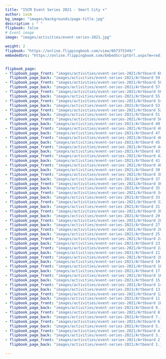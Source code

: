 ```yaml
---
title: "ISCM Event Series 2021 - Smart City +"
author: iscm
bg_image: "images/backgrounds/page-title.jpg"
description : " "
flipbook: false
# Event image
image: "images/activities/event-series-2021.jpg"

weight: 2
flipbook: "https://online.flippingbook.com/view/667375349/"
embededSrc: "https://online.flippingbook.com/EmbedScriptUrl.aspx?m=redir&hid=667375349"


flipbook_page:
- flipbook_page_front: "images/activities/event-series-2021/Artboard 60.jpg"
  flipbook_page_back: "images/activities/event-series-2021/Artboard 59.jpg"
- flipbook_page_front: "images/activities/event-series-2021/Artboard 58.jpg"
  flipbook_page_back: "images/activities/event-series-2021/Artboard 57.jpg"
- flipbook_page_front: "images/activities/event-series-2021/Artboard 56.jpg"
  flipbook_page_back: "images/activities/event-series-2021/Artboard 55.jpg"
- flipbook_page_front: "images/activities/event-series-2021/Artboard 54.jpg"
  flipbook_page_back: "images/activities/event-series-2021/Artboard 53.jpg"
- flipbook_page_front: "images/activities/event-series-2021/Artboard 52.jpg"
  flipbook_page_back: "images/activities/event-series-2021/Artboard 51.jpg"
- flipbook_page_front: "images/activities/event-series-2021/Artboard 50.jpg"
  flipbook_page_back: "images/activities/event-series-2021/Artboard 49.jpg"
- flipbook_page_front: "images/activities/event-series-2021/Artboard 48.jpg"
  flipbook_page_back: "images/activities/event-series-2021/Artboard 47.jpg"
- flipbook_page_front: "images/activities/event-series-2021/Artboard 46.jpg"
  flipbook_page_back: "images/activities/event-series-2021/Artboard 45.jpg"
- flipbook_page_front: "images/activities/event-series-2021/Artboard 44.jpg"
  flipbook_page_back: "images/activities/event-series-2021/Artboard 43.jpg"
- flipbook_page_front: "images/activities/event-series-2021/Artboard 42.jpg"
  flipbook_page_back: "images/activities/event-series-2021/Artboard 41.jpg"
- flipbook_page_front: "images/activities/event-series-2021/Artboard 40.jpg"
  flipbook_page_back: "images/activities/event-series-2021/Artboard 39.jpg"
- flipbook_page_front: "images/activities/event-series-2021/Artboard 38.jpg"
  flipbook_page_back: "images/activities/event-series-2021/Artboard 37.jpg"
- flipbook_page_front: "images/activities/event-series-2021/Artboard 36.jpg"
  flipbook_page_back: "images/activities/event-series-2021/Artboard 35.jpg"
- flipbook_page_front: "images/activities/event-series-2021/Artboard 34.jpg"
  flipbook_page_back: "images/activities/event-series-2021/Artboard 33.jpg"
- flipbook_page_front: "images/activities/event-series-2021/Artboard 32.jpg"
  flipbook_page_back: "images/activities/event-series-2021/Artboard 31.jpg"
- flipbook_page_front: "images/activities/event-series-2021/Artboard 30.jpg"
  flipbook_page_back: "images/activities/event-series-2021/Artboard 29.jpg"
- flipbook_page_front: "images/activities/event-series-2021/Artboard 28.jpg"
  flipbook_page_back: "images/activities/event-series-2021/Artboard 27.jpg"
- flipbook_page_front: "images/activities/event-series-2021/Artboard 26.jpg"
  flipbook_page_back: "images/activities/event-series-2021/Artboard 25.jpg"
- flipbook_page_front: "images/activities/event-series-2021/Artboard 24.jpg"
  flipbook_page_back: "images/activities/event-series-2021/Artboard 23.jpg"
- flipbook_page_front: "images/activities/event-series-2021/Artboard 22.jpg"
  flipbook_page_back: "images/activities/event-series-2021/Artboard 21.jpg"
- flipbook_page_front: "images/activities/event-series-2021/Artboard 20.jpg"
  flipbook_page_back: "images/activities/event-series-2021/Artboard 19.jpg"
- flipbook_page_front: "images/activities/event-series-2021/Artboard 18.jpg"
  flipbook_page_back: "images/activities/event-series-2021/Artboard 17.jpg"
- flipbook_page_front: "images/activities/event-series-2021/Artboard 16.jpg"
  flipbook_page_back: "images/activities/event-series-2021/Artboard 15.jpg"
- flipbook_page_front: "images/activities/event-series-2021/Artboard 14.jpg"
  flipbook_page_back: "images/activities/event-series-2021/Artboard 13.jpg"
- flipbook_page_front: "images/activities/event-series-2021/Artboard 12.jpg"
  flipbook_page_back: "images/activities/event-series-2021/Artboard 11.jpg"
- flipbook_page_front: "images/activities/event-series-2021/Artboard 10.jpg"
  flipbook_page_back: "images/activities/event-series-2021/Artboard 9.jpg"
- flipbook_page_front: "images/activities/event-series-2021/Artboard 8.jpg"
  flipbook_page_back: "images/activities/event-series-2021/Artboard 7.jpg"
- flipbook_page_front: "images/activities/event-series-2021/Artboard 6.jpg"
  flipbook_page_back: "images/activities/event-series-2021/Artboard 5.jpg"
- flipbook_page_front: "images/activities/event-series-2021/Artboard 4.jpg"
  flipbook_page_back: "images/activities/event-series-2021/Artboard 3.jpg"
- flipbook_page_front: "images/activities/event-series-2021/Artboard 2.jpg"
  flipbook_page_back: "images/activities/event-series-2021/Artboard 1.jpg"

---
```





</html>
